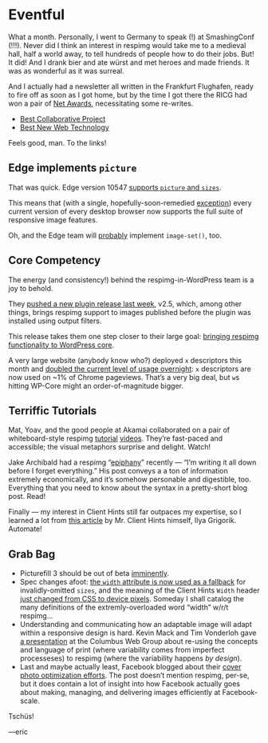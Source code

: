 # Eventful

What a month. Personally, I went to Germany to speak (!) at SmashingConf (!!!). Never did I think an interest in respimg would take me to a medieval hall, half a world away, to tell hundreds of people how to do their jobs. But! It did! And I drank bier and ate würst and met heroes and made friends. It was as wonderful as it was surreal.

And I actually had a newsletter all written in the Frankfurt Flughafen, ready to fire off as soon as I got home, but by the time I got there the RICG had won a pair of [Net Awards](https://thenetawards.com), necessitating some re-writes.

- [Best Collaborative Project](https://twitter.com/yoavweiss/status/644982406211063808)
- [Best New Web Technology](https://twitter.com/yoavweiss/status/644984378045673472)

Feels good, man. To the links!

## Edge implements `picture`

That was quick. Edge version 10547 [supports `picture` and `sizes`][edge_picture].

This means that (with a single, hopefully-soon-remedied [exception][safari]) every current version of every desktop browser now supports the full suite of responsive image features.

Oh, and the Edge team will [probably][edge_image-set] implement `image-set()`, too.

[edge_picture]: https://dev.modern.ie/platform/changelog/desktop/10547/
[safari]: https://bugs.webkit.org/show_bug.cgi?id=116963
[edge_image-set]: https://dev.modern.ie/platform/status/cssimageset/


## Core Competency

The energy (and consistency!) behind the respimg-in-WordPress team is a joy to behold.

They [pushed a new plugin release last week][wp_v25], v2.5, which, among other things, brings respimg support to images published before the plugin was installed using output filters.

This release takes them one step closer to their large goal: [bringing respimg functionality to WordPress core][joe_wp].

A very large website (anybody know who?) deployed `x` descriptors this month and [doubled the current level of usage overnight](https://www.chromestatus.com/metrics/feature/timeline/popularity/523): `x` descriptors are now used on ~1% of Chrome pageviews. That’s a very big deal, but `w`s hitting WP-Core might an order-of-magnitude bigger.

[wp_v25]: https://wordpress.org/plugins/ricg-responsive-images/changelog/
[joe_wp]: https://make.wordpress.org/core/2015/09/05/responsive-images-feature-plugin-update/


## Terriffic Tutorials

Mat, Yoav, and the good people at Akamai collaborated on a pair of whiteboard-style respimg [tutorial][mat_vid] [videos][yoav_vid]. They’re fast-paced and accessible; the visual metaphors surprise and delight. Watch!

Jake Archibald had a respimg “[epiphany][jake_ri]” recently — “I’m writing it all down before I forget everything.” His post conveys a a ton of information extremely economically, and it’s somehow personable and digestible, too. Everything that you need to know about the syntax in a pretty-short blog post. Read!

Finally — my interest in Client Hints still far outpaces my expertise, so I learned a lot from [this article][ilya_ch] by Mr. Client Hints himself, Ilya Grigorik. Automate!

[mat_vid]: https://www.youtube.com/watch?v=GJLl6MSHDr4
[yoav_vid]: https://www.youtube.com/watch?v=WwgQ0LGRnR8
[jake_ri]: https://jakearchibald.com/2015/anatomy-of-responsive-images/
[ilya_ch]: https://developers.google.com/web/updates/2015/09/automating-resource-selection-with-client-hints

## Grab Bag

- Picturefill 3 should be out of beta [imminently][pf3_rc1].
- Spec changes afoot: [the `width` attribute is now used as a fallback][width_attr] for invalidly-omitted `sizes`, and the meaning of the Client Hints `Width` header [just changed from CSS to device pixels][ch_width]. Someday I shall catalog the many definitions of the extremly-overloaded word “width” w/r/t respimg...
- Understanding and communicating how an adaptable image will adapt within a responsive design is hard. Kevin Mack and Tim Vonderloh gave [a presentation][cropping] at the Columbus Web Group about re-using the concepts and language of print (where variability comes from imperfect processeses) to respimg (where the variability happens *by design*).
- Last and maybe actually least, Facebook blogged about their [cover photo optimization efforts][cover_photos]. The post doesn’t mention respimg, per-se, but it does contain a lot of insight into how Facebook actually goes about making, managing, and delivering images efficiently at Facebook-scale.

[pf3_rc1]: https://twitter.com/respimg/status/641311961171533824
[cropping]: https://twitter.com/nicetransition/status/637345391910916096
[width_attr]: https://github.com/ResponsiveImagesCG/picture-element/issues/268
[ch_width]: https://twitter.com/yoavweiss/status/647005135017758720
[cover_photos]: https://code.facebook.com/posts/991252547593574/the-technology-behind-preview-photos/

Tschüs!

—eric
